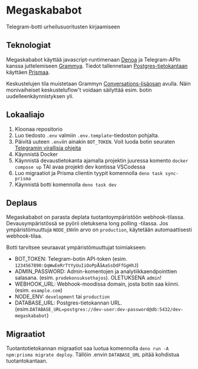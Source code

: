 # Megaskababot

Telegram-botti urheilusuoritusten kirjaamiseen

## Teknologiat

Megaskababot käyttää javascript-runtimenaan [Denoa](https://deno.com/) ja
Telegram-APIn kanssa juttelemiseen [Grammya](https://grammy.dev/). Tiedot
tallennetaan [Postgres-tietokantaan](https://www.postgresql.org/) käyttäen
[Prismaa](https://www.prisma.io/).

Keskustelujen tila muistetaan Grammyn
[Conversations-lisäosan](https://grammy.dev/plugins/conversations) avulla. Näin
monivaiheiset keskusteluflow't voidaan säilyttää esim. botin
uudelleenkäynnistyksen yli.

## Lokaaliajo

1. Kloonaa repositorio
2. Luo tiedosto `.env` valmiin `.env.template`-tiedoston pohjalta.
3. Päivitä uuteen `.env`iin ainakin `BOT_TOKEN`. Voit luoda botin seuraten
   [Telegramin virallisia ohjeita](https://core.telegram.org/bots/tutorial)
4. Käynnistä Docker
5. Käynnistä devaustietokanta ajamalla projektin juuressa komento
   `docker compose up` TAI avaa projekti dev kontissa VSCodessa
6. Luo migraatiot ja Prisma clientin tyypit komennolla `deno task sync-prisma`
7. Käynnistä botti komennolla `deno task dev`

## Deplaus

Megaskababot on parasta deplata tuotantoympäristöön webhook-tilassa.
Devausympäristössä se pyörii oletuksena long polling -tilassa. Jos
ympäristömuuttuja `NODE_ENV`in arvo on `production`, käytetään automaattisesti
webhook-tilaa.

Botti tarvitsee seuraavat ympäristömuuttujat toimiakseen:

- BOT_TOKEN: Telegram-botin API-token (esim.
  `1234567890:QqWwEeRrTtYyUuIiOoPpÅåAaSsDdFfGgHhJ`)
- ADMIN_PASSWORD: Admin-komentojen ja analytiikkaendpointtien salasana. (esim.
  `prodekonsuksethajos`). OLETUKSENA `admin`!
- WEBHOOK_URL: Webhook-moodissa domain, josta botin saa kiinni. (esim.
  `example.com`)
- NODE_ENV: `development` tai `production`
- DATABASE_URL: Postgres-tietokannan URL.
  (esim.`DATABASE_URL=postgres://dev-user:dev-password@db:5432/dev-megaskababot`)

## Migraatiot

Tuotantotietokannan migraatiot saa luotua komennolla
`deno run -A npm:prisma migrate deploy`. Tällöin .envin `DATABASE_URL` pitää
kohdistua tuotantokantaan.
